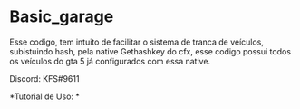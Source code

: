 # Basic_garage
Esse codigo, tem intuito de facilitar o sistema de tranca de veículos, subistuindo hash, pela native Gethashkey do cfx, esse codigo possui todos os veículos do gta 5 já configurados com essa native.

Discord: KFS#9611

*Tutorial de Uso: *
